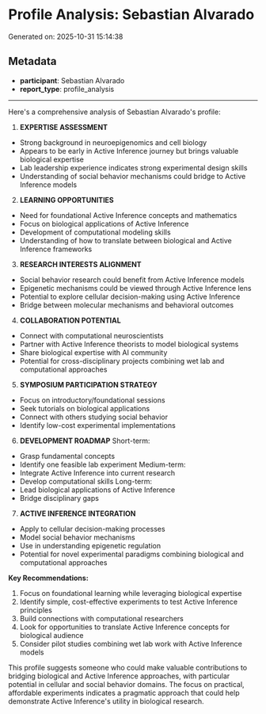 # Profile Analysis: Sebastian Alvarado

Generated on: 2025-10-31 15:14:38

## Metadata

- **participant**: Sebastian Alvarado
- **report_type**: profile_analysis

---

Here's a comprehensive analysis of Sebastian Alvarado's profile:

1. **EXPERTISE ASSESSMENT**
- Strong background in neuroepigenomics and cell biology
- Appears to be early in Active Inference journey but brings valuable biological expertise
- Lab leadership experience indicates strong experimental design skills
- Understanding of social behavior mechanisms could bridge to Active Inference models

2. **LEARNING OPPORTUNITIES**
- Need for foundational Active Inference concepts and mathematics
- Focus on biological applications of Active Inference
- Development of computational modeling skills
- Understanding of how to translate between biological and Active Inference frameworks

3. **RESEARCH INTERESTS ALIGNMENT**
- Social behavior research could benefit from Active Inference models
- Epigenetic mechanisms could be viewed through Active Inference lens
- Potential to explore cellular decision-making using Active Inference
- Bridge between molecular mechanisms and behavioral outcomes

4. **COLLABORATION POTENTIAL**
- Connect with computational neuroscientists
- Partner with Active Inference theorists to model biological systems
- Share biological expertise with AI community
- Potential for cross-disciplinary projects combining wet lab and computational approaches

5. **SYMPOSIUM PARTICIPATION STRATEGY**
- Focus on introductory/foundational sessions
- Seek tutorials on biological applications
- Connect with others studying social behavior
- Identify low-cost experimental implementations

6. **DEVELOPMENT ROADMAP**
Short-term:
- Grasp fundamental concepts
- Identify one feasible lab experiment
Medium-term:
- Integrate Active Inference into current research
- Develop computational skills
Long-term:
- Lead biological applications of Active Inference
- Bridge disciplinary gaps

7. **ACTIVE INFERENCE INTEGRATION**
- Apply to cellular decision-making processes
- Model social behavior mechanisms
- Use in understanding epigenetic regulation
- Potential for novel experimental paradigms combining biological and computational approaches

**Key Recommendations:**
1. Focus on foundational learning while leveraging biological expertise
2. Identify simple, cost-effective experiments to test Active Inference principles
3. Build connections with computational researchers
4. Look for opportunities to translate Active Inference concepts for biological audience
5. Consider pilot studies combining wet lab work with Active Inference models

This profile suggests someone who could make valuable contributions to bridging biological and Active Inference approaches, with particular potential in cellular and social behavior domains. The focus on practical, affordable experiments indicates a pragmatic approach that could help demonstrate Active Inference's utility in biological research.